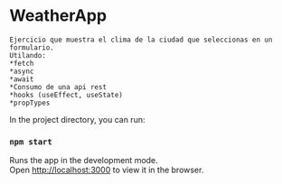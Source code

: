 # WeatherApp  
    Ejercicio que muestra el clima de la ciudad que seleccionas en un formulario.  
    Utilando:  
    *fetch  
    *async  
    *await  
    *Consumo de una api rest  
    *hooks (useEffect, useState)  
    *propTypes  
    
In the project directory, you can run:

### `npm start`

Runs the app in the development mode.<br />
Open [http://localhost:3000](http://localhost:3000) to view it in the browser.